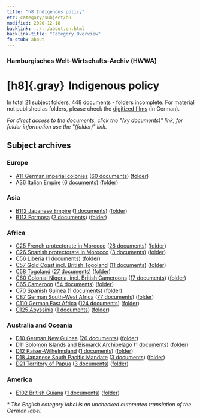 ```yaml
---
title: "h8 Indigenous policy"
etr: category/subject/h8
modified: 2020-12-18
backlink: ../../about.en.html
backlink-title: "Category Overview"
fn-stub: about
---
```


### Hamburgisches Welt-Wirtschafts-Archiv (HWWA)
# [h8]{.gray}&#8201; Indigenous policy&#160; 





In total 21 subject folders, 448 documents - folders incomplete.
For material not published as folders, please check the [digitized films](/film/h1_sh) (in German).

_For direct access to the documents, click the "(xy documents)" link, for folder information use the "(folder)" link._

## Subject archives



### Europe

- [A11 German imperial colonies](../../../geo/about.en.html#A11) (<a href="https://dfg-viewer.de/show/?tx_dlf[id]=https://pm20.zbw.eu/mets/sh/1409xx/140960/1446xx/144692/public.mets.en.xml" target="_blank">60 documents</a>) ([folder](http://purl.org/pressemappe20/folder/sh/140960,144692))
- [A36 Italian Empire](../../../geo/about.en.html#A36) (<a href="https://dfg-viewer.de/show/?tx_dlf[id]=https://pm20.zbw.eu/mets/sh/1410xx/141012/1446xx/144692/public.mets.en.xml" target="_blank">6 documents</a>) ([folder](http://purl.org/pressemappe20/folder/sh/141012,144692))

### Asia

- [B112 Japanese Empire](../../../geo/about.en.html#B112) (<a href="https://dfg-viewer.de/show/?tx_dlf[id]=https://pm20.zbw.eu/mets/sh/1412xx/141273/1446xx/144692/public.mets.en.xml" target="_blank">1 documents</a>) ([folder](http://purl.org/pressemappe20/folder/sh/141273,144692))
- [B113 Formosa](../../../geo/about.en.html#B113) (<a href="https://dfg-viewer.de/show/?tx_dlf[id]=https://pm20.zbw.eu/mets/sh/1412xx/141274/1446xx/144692/public.mets.en.xml" target="_blank">2 documents</a>) ([folder](http://purl.org/pressemappe20/folder/sh/141274,144692))

### Africa

- [C25 French protectorate in Morocco](../../../geo/about.en.html#C25) (<a href="https://dfg-viewer.de/show/?tx_dlf[id]=https://pm20.zbw.eu/mets/sh/1413xx/141358/1446xx/144692/public.mets.en.xml" target="_blank">28 documents</a>) ([folder](http://purl.org/pressemappe20/folder/sh/141358,144692))
- [C26 Spanish protectorate in Morocco](../../../geo/about.en.html#C26) (<a href="https://dfg-viewer.de/show/?tx_dlf[id]=https://pm20.zbw.eu/mets/sh/1413xx/141359/1446xx/144692/public.mets.en.xml" target="_blank">3 documents</a>) ([folder](http://purl.org/pressemappe20/folder/sh/141359,144692))
- [C56 Liberia](../../../geo/about.en.html#C56) (<a href="https://dfg-viewer.de/show/?tx_dlf[id]=https://pm20.zbw.eu/mets/sh/1414xx/141405/1446xx/144692/public.mets.en.xml" target="_blank">1 documents</a>) ([folder](http://purl.org/pressemappe20/folder/sh/141405,144692))
- [C57 Gold Coast incl. British Togoland](../../../geo/about.en.html#C57) (<a href="https://dfg-viewer.de/show/?tx_dlf[id]=https://pm20.zbw.eu/mets/sh/1414xx/141406/1446xx/144692/public.mets.en.xml" target="_blank">11 documents</a>) ([folder](http://purl.org/pressemappe20/folder/sh/141406,144692))
- [C58 Togoland](../../../geo/about.en.html#C58) (<a href="https://dfg-viewer.de/show/?tx_dlf[id]=https://pm20.zbw.eu/mets/sh/1414xx/141408/1446xx/144692/public.mets.en.xml" target="_blank">27 documents</a>) ([folder](http://purl.org/pressemappe20/folder/sh/141408,144692))
- [C60 Colonial Nigeria, incl. British Cameroons](../../../geo/about.en.html#C60) (<a href="https://dfg-viewer.de/show/?tx_dlf[id]=https://pm20.zbw.eu/mets/sh/1414xx/141409/1446xx/144692/public.mets.en.xml" target="_blank">17 documents</a>) ([folder](http://purl.org/pressemappe20/folder/sh/141409,144692))
- [C65 Cameroon](../../../geo/about.en.html#C65) (<a href="https://dfg-viewer.de/show/?tx_dlf[id]=https://pm20.zbw.eu/mets/sh/1414xx/141410/1446xx/144692/public.mets.en.xml" target="_blank">54 documents</a>) ([folder](http://purl.org/pressemappe20/folder/sh/141410,144692))
- [C70 Spanish Guinea](../../../geo/about.en.html#C70) (<a href="https://dfg-viewer.de/show/?tx_dlf[id]=https://pm20.zbw.eu/mets/sh/1414xx/141412/1446xx/144692/public.mets.en.xml" target="_blank">1 documents</a>) ([folder](http://purl.org/pressemappe20/folder/sh/141412,144692))
- [C87 German South-West Africa](../../../geo/about.en.html#C87) (<a href="https://dfg-viewer.de/show/?tx_dlf[id]=https://pm20.zbw.eu/mets/sh/1414xx/141450/1446xx/144692/public.mets.en.xml" target="_blank">77 documents</a>) ([folder](http://purl.org/pressemappe20/folder/sh/141450,144692))
- [C110 German East Africa](../../../geo/about.en.html#C110) (<a href="https://dfg-viewer.de/show/?tx_dlf[id]=https://pm20.zbw.eu/mets/sh/1414xx/141471/1446xx/144692/public.mets.en.xml" target="_blank">124 documents</a>) ([folder](http://purl.org/pressemappe20/folder/sh/141471,144692))
- [C125 Abyssinia](../../../geo/about.en.html#C125) (<a href="https://dfg-viewer.de/show/?tx_dlf[id]=https://pm20.zbw.eu/mets/sh/1414xx/141482/1446xx/144692/public.mets.en.xml" target="_blank">1 documents</a>) ([folder](http://purl.org/pressemappe20/folder/sh/141482,144692))

### Australia and Oceania

- [D10 German New Guinea](../../../geo/about.en.html#D10) (<a href="https://dfg-viewer.de/show/?tx_dlf[id]=https://pm20.zbw.eu/mets/sh/1416xx/141601/1446xx/144692/public.mets.en.xml" target="_blank">26 documents</a>) ([folder](http://purl.org/pressemappe20/folder/sh/141601,144692))
- [D11 Solomon Islands and Bismarck Archipelago](../../../geo/about.en.html#D11) (<a href="https://dfg-viewer.de/show/?tx_dlf[id]=https://pm20.zbw.eu/mets/sh/1416xx/141610/1446xx/144692/public.mets.en.xml" target="_blank">1 documents</a>) ([folder](http://purl.org/pressemappe20/folder/sh/141610,144692))
- [D12 Kaiser-Wilhelmsland](../../../geo/about.en.html#D12) (<a href="https://dfg-viewer.de/show/?tx_dlf[id]=https://pm20.zbw.eu/mets/sh/1416xx/141612/1446xx/144692/public.mets.en.xml" target="_blank">1 documents</a>) ([folder](http://purl.org/pressemappe20/folder/sh/141612,144692))
- [D18 Japanese South Pacific Mandate](../../../geo/about.en.html#D18) (<a href="https://dfg-viewer.de/show/?tx_dlf[id]=https://pm20.zbw.eu/mets/sh/1416xx/141618/1446xx/144692/public.mets.en.xml" target="_blank">3 documents</a>) ([folder](http://purl.org/pressemappe20/folder/sh/141618,144692))
- [D21 Territory of Papua](../../../geo/about.en.html#D21) (<a href="https://dfg-viewer.de/show/?tx_dlf[id]=https://pm20.zbw.eu/mets/sh/1416xx/141620/1446xx/144692/public.mets.en.xml" target="_blank">3 documents</a>) ([folder](http://purl.org/pressemappe20/folder/sh/141620,144692))

### America

- [E102 British Guiana](../../../geo/about.en.html#E102) (<a href="https://dfg-viewer.de/show/?tx_dlf[id]=https://pm20.zbw.eu/mets/sh/1417xx/141700/1446xx/144692/public.mets.en.xml" target="_blank">1 documents</a>) ([folder](http://purl.org/pressemappe20/folder/sh/141700,144692))


_* The English category label is an unchecked automated translation of the German label._

